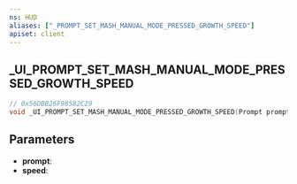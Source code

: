 ```yaml
---
ns: HUD
aliases: ["_PROMPT_SET_MASH_MANUAL_MODE_PRESSED_GROWTH_SPEED"]
apiset: client
---
```

## _UI_PROMPT_SET_MASH_MANUAL_MODE_PRESSED_GROWTH_SPEED

```c
// 0x56DBB26F98582C29
void _UI_PROMPT_SET_MASH_MANUAL_MODE_PRESSED_GROWTH_SPEED(Prompt prompt,float speed);
```


## Parameters
* **prompt**:
* **speed**:



